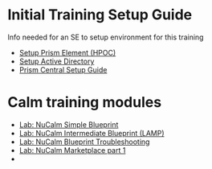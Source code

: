 # Initial Training Setup Guide
Info needed for an SE to setup  environment for this training

- [Setup Prism Element (HPOC)](./prism_element/prism_element_setup.rst)
- [Setup Active Directory](./active_directory/active_directory_setup.rst)
- [Prism Central Setup Guide](./prism_central/prism_central_setup.rst)

# Calm training modules

- [Lab: NuCalm Simple Blueprint](./lab1/calm_workshop_lab1.rst)
- [Lab: NuCalm Intermediate Blueprint (LAMP)](./lab2/calm_workshop_lab2.rst)
- [Lab: NuCalm Blueprint Troubleshooting](./lab3/calm_workshop_lab3_troubleshooting.rst)
- [Lab: NuCalm Marketplace part 1](./lab4/calm_workshop_lab4_marketplace.rst)
- []()
